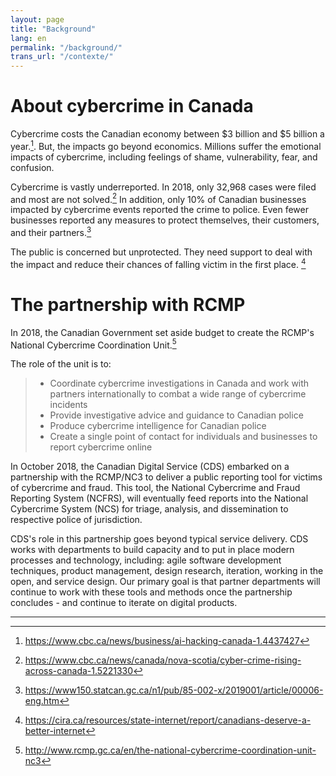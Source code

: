 ```yaml
---
layout: page
title: "Background"
lang: en
permalink: "/background/"
trans_url: "/contexte/"
---
```


# About cybercrime in Canada

Cybercrime costs the Canadian economy between $3 billion and $5 billion a year.[^estimatedcosts]. But, the impacts go beyond economics. Millions suffer the emotional impacts of cybercrime, including feelings of shame, vulnerability, fear, and confusion.

Cybercrime is vastly underreported. In 2018, only 32,968 cases were filed and most are not solved.[^unsolvedcybercrimes] In addition, only 10% of Canadian businesses impacted  by cybercrime events reported the crime to
police. Even fewer businesses reported any measures to protect themselves, their customers, and their partners.[^statscancybercrimeandbusinesses]

The public is concerned but unprotected. They need support to deal with the impact and reduce their chances of falling victim in the first place. [^concernedcanadians]

# The partnership with RCMP

In 2018, the Canadian Government set aside budget to create the RCMP's National Cybercrime Coordination Unit.[^NC3] 

The role of the unit is to:
 > *  Coordinate cybercrime investigations in Canada and work with partners internationally to combat a wide range of cybercrime incidents
 > *  Provide investigative advice and guidance to Canadian police
 > *  Produce cybercrime intelligence for Canadian police
 > *  Create a single point of contact for individuals and businesses to report cybercrime online

In October 2018, the Canadian Digital Service (CDS) embarked on a partnership with the RCMP/NC3 to deliver a public reporting tool for victims of cybercrime and fraud. This tool, the National Cybercrime and Fraud Reporting System (NCFRS), will eventually feed reports into the National Cybercrime System (NCS) for triage, analysis, and dissemination to respective police of jurisdiction. 

CDS's role in this partnership goes beyond typical service delivery. CDS works with departments to build capacity and to put in place modern processes and technology, including: agile software development techniques, product management, design research, iteration, working in the open, and service design. Our primary goal is that partner departments will continue to work with these tools and methods once the partnership concludes - and  continue to iterate on digital products.

---
[^estimatedcosts]: https://www.cbc.ca/news/business/ai-hacking-canada-1.4437427
[^unsolvedcybercrimes]: https://www.cbc.ca/news/canada/nova-scotia/cyber-crime-rising-across-canada-1.5221330
[^statscancybercrimeandbusinesses]: https://www150.statcan.gc.ca/n1/pub/85-002-x/2019001/article/00006-eng.htm
[^concernedcanadians]: https://cira.ca/resources/state-internet/report/canadians-deserve-a-better-internet
[^NC3]: http://www.rcmp.gc.ca/en/the-national-cybercrime-coordination-unit-nc3
